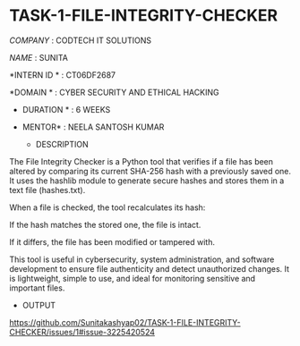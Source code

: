 # TASK-1-FILE-INTEGRITY-CHECKER

*COMPANY*  :   CODTECH IT SOLUTIONS

*NAME* :   SUNITA

*INTERN ID * :  CT06DF2687

*DOMAIN *  :  CYBER SECURITY AND ETHICAL HACKING

* DURATION *  : 6 WEEKS

* MENTOR* :   NEELA SANTOSH KUMAR

  * DESCRIPTION

The File Integrity Checker is a Python tool that verifies if a file has been altered by comparing its current SHA-256 hash with a previously saved one. It uses the hashlib module to generate secure hashes and stores them in a text file (hashes.txt).

When a file is checked, the tool recalculates its hash:

If the hash matches the stored one, the file is intact.

If it differs, the file has been modified or tampered with.


This tool is useful in cybersecurity, system administration, and software development to ensure file authenticity and detect unauthorized changes. It is lightweight, simple to use, and ideal for monitoring sensitive and important files.

* OUTPUT

https://github.com/Sunitakashyap02/TASK-1-FILE-INTEGRITY-CHECKER/issues/1#issue-3225420524

 
